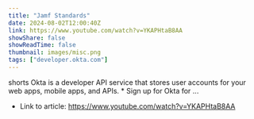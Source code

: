 ```yaml
---
title: "Jamf Standards"
date: 2024-08-02T12:00:40Z
link: https://www.youtube.com/watch?v=YKAPHtaB8AA
showShare: false
showReadTime: false
thumbnail: images/misc.png
tags: ["developer.okta.com"]
---
```

shorts Okta is a developer API service that stores user accounts for your web apps, mobile apps, and APIs. * Sign up for Okta for ...

- Link to article: https://www.youtube.com/watch?v=YKAPHtaB8AA